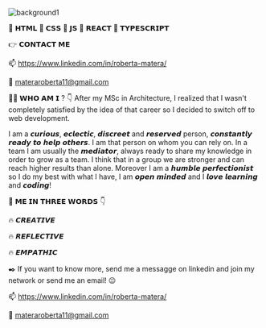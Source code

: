 ![background1](https://user-images.githubusercontent.com/93257351/151624603-838df787-3672-4bf0-9e2e-7659cff8d012.png)



📌 𝗛𝗧𝗠𝗟 📌 𝗖𝗦𝗦 📌 𝗝𝗦 📌 𝗥𝗘𝗔𝗖𝗧 📌 𝗧𝗬𝗣𝗘𝗦𝗖𝗥𝗜𝗣𝗧



👉 𝗖𝗢𝗡𝗧𝗔𝗖𝗧 𝗠𝗘

📫 https://www.linkedin.com/in/roberta-matera/

📩 materaroberta11@gmail.com


👩🏻 𝗪𝗛𝗢 𝗔𝗠 𝗜 ? 👇
After my MSc in Architecture, I realized that I wasn't completely satisfied by the idea of that career so I decided to switch off to web development.

I am a 𝙘𝙪𝙧𝙞𝙤𝙪𝙨, 𝙚𝙘𝙡𝙚𝙘𝙩𝙞𝙘, 𝙙𝙞𝙨𝙘𝙧𝙚𝙚𝙩 and 𝙧𝙚𝙨𝙚𝙧𝙫𝙚𝙙 person, 𝙘𝙤𝙣𝙨𝙩𝙖𝙣𝙩𝙡𝙮 𝙧𝙚𝙖𝙙𝙮 𝙩𝙤 𝙝𝙚𝙡𝙥 𝙤𝙩𝙝𝙚𝙧𝙨.
I am that person on whom you can rely on. In a team I am usually the 𝙢𝙚𝙙𝙞𝙖𝙩𝙤𝙧, always ready to share my knowledge in order to grow as a team. 
I think that in a group we are stronger and can reach higher results than alone.
Moreover I am a 𝙝𝙪𝙢𝙗𝙡𝙚 𝙥𝙚𝙧𝙛𝙚𝙘𝙩𝙞𝙤𝙣𝙞𝙨𝙩 so I do my best with what I have, I am 𝙤𝙥𝙚𝙣 𝙢𝙞𝙣𝙙𝙚𝙙 and I 𝙡𝙤𝙫𝙚 𝙡𝙚𝙖𝙧𝙣𝙞𝙣𝙜 and 𝙘𝙤𝙙𝙞𝙣𝙜! 

🌈 𝗠𝗘 𝗜𝗡 𝗧𝗛𝗥𝗘𝗘 𝗪𝗢𝗥𝗗𝗦 👇

🔥 𝘾𝙍𝙀𝘼𝙏𝙄𝙑𝙀

🔥 𝙍𝙀𝙁𝙇𝙀𝘾𝙏𝙄𝙑𝙀

🔥 𝙀𝙈𝙋𝘼𝙏𝙃𝙄𝘾


✒️ If you want to know more, send me a messagge on linkedin and join my network or send me an email! 😉

📫 https://www.linkedin.com/in/roberta-matera/

📩 materaroberta11@gmail.com



<!--
**RobertaMatera/RobertaMatera** is a ✨ _special_ ✨ repository because its `README.md` (this file) appears on your GitHub profile.

Here are some ideas to get you started:

- 🔭 I’m currently working on ...
- 🌱 I’m currently learning ...
- 👯 I’m looking to collaborate on ...
- 🤔 I’m looking for help with ...
- 💬 Ask me about ...
- 📫 How to reach me: ...
- 😄 Pronouns: ...
- ⚡ Fun fact: ...
-->
